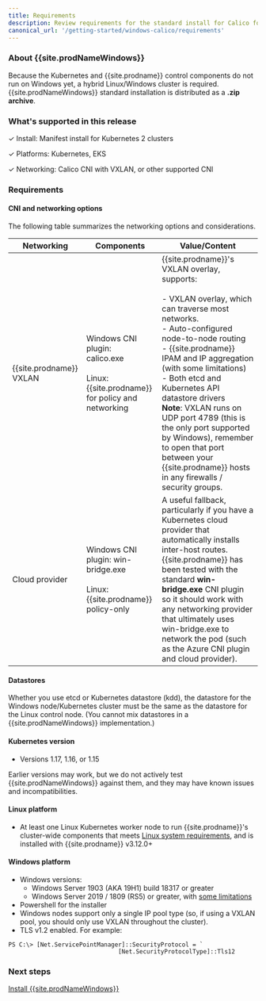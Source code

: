 ```yaml
---
title: Requirements 
description: Review requirements for the standard install for Calico for Windows.
canonical_url: '/getting-started/windows-calico/requirements'
---
```


### About {{site.prodNameWindows}}

Because the Kubernetes and {{site.prodname}} control components do not run on Windows yet, a hybrid Linux/Windows cluster is required. {{site.prodNameWindows}} standard installation is distributed as a **.zip archive**. 

### What's supported in this release

✓ Install: Manifest install for Kubernetes 2 clusters

✓ Platforms: Kubernetes, EKS

✓ Networking: Calico CNI with VXLAN, or other supported CNI

### Requirements

#### CNI and networking options

The following table summarizes the networking options and considerations.

| Networking              | Components                                                   | **Value/Content**                                            |
| ----------------------- | ------------------------------------------------------------ | ------------------------------------------------------------ |
| {{site.prodname}} VXLAN | Windows CNI plugin:<br/>calico.exe<br /><br />Linux: {{site.prodname}} for policy and networking | {{site.prodname}}'s VXLAN overlay, supports:<br/><br />- VXLAN overlay, which can traverse most networks.<br/>- Auto-configured node-to-node routing<br/>- {{site.prodname}} IPAM and IP aggregation (with some limitations)<br/>- Both etcd and Kubernetes API datastore drivers<br/>**Note**: VXLAN runs on UDP port 4789 (this is the only port supported by Windows), remember to open that port between your {{site.prodname}} hosts in any firewalls / security groups. |
| Cloud provider          | Windows CNI plugin: win-bridge.exe<br /><br />Linux: {{site.prodname}} policy-only | A useful fallback, particularly if you have a Kubernetes cloud provider that automatically installs inter-host routes. {{site.prodname}} has been tested with the standard **win-bridge.exe** CNI plugin so it should work with any networking provider that ultimately uses win-bridge.exe to network the pod (such as the Azure CNI plugin and cloud provider). |

#### Datastores

Whether you use etcd or Kubernetes datastore (kdd), the datastore for the Windows node/Kubernetes cluster must be the same as the datastore for the Linux control node. (You cannot mix datastores in a {{site.prodNameWindows}} implementation.)

#### Kubernetes version 

- Versions 1.17, 1.16, or 1.15

Earlier versions may work, but we do not actively test {{site.prodNameWindows}} against them, and they may have known issues and incompatibilities.

#### Linux platform 

- At least one Linux Kubernetes worker node to run {{site.prodname}}'s cluster-wide components that meets [Linux system requirements]({{site.baseurl}}/getting-started/kubernetes/requirements), and is installed with {{site.prodname}} v3.12.0+

#### Windows platform 

- Windows versions:
  - Windows Server 1903 (AKA 19H1) build 18317 or greater
  - Windows Server 2019 / 1809 (RS5) or greater, with [some limitations]({{site.baseurl}}/getting-started/windows-calico/limitations)
- Powershell for the installer
- Windows nodes support only a single IP pool type (so, if using a VXLAN pool, you should only use VXLAN throughout the cluster).
- TLS v1.2 enabled. For example:

```
PS C:\> [Net.ServicePointManager]::SecurityProtocol = `
                               [Net.SecurityProtocolType]::Tls12
```
### Next steps

[Install {{site.prodNameWindows}}]({{site.baseurl}}/getting-started/windows-calico/standard)
